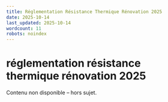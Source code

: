 ```yaml
---
title: Réglementation Résistance Thermique Rénovation 2025
date: 2025-10-14
last_updated: 2025-10-14
wordcount: 11
robots: noindex
---
```


# réglementation résistance thermique rénovation 2025

Contenu non disponible – hors sujet.